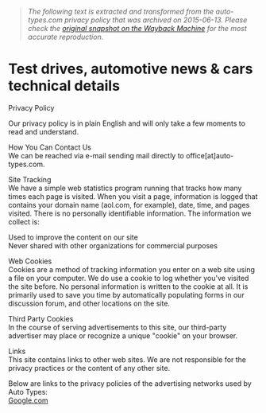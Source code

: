 > *The following text is extracted and transformed from the auto-types.com privacy policy that was archived on 2015-06-13. Please check the [original snapshot on the Wayback Machine](https://web.archive.org/web/20150613145618id_/http%3A//www.auto-types.com/en/privacy-policy) for the most accurate reproduction.*

# Test drives, automotive news & cars technical details

Privacy Policy

Our privacy policy is in plain English and will only take a few moments to read and understand.

How You Can Contact Us  
We can be reached via e-mail sending mail directly to office[at]auto-types.com.

Site Tracking  
We have a simple web statistics program running that tracks how many times each page is visited. When you visit a page, information is logged that contains your domain name (aol.com, for example), date, time, and pages visited. There is no personally identifiable information. The information we collect is:

Used to improve the content on our site  
Never shared with other organizations for commercial purposes

Web Cookies  
Cookies are a method of tracking information you enter on a web site using a file on your computer. We do use a cookie to log whether you've visited the site before. No personal information is written to the cookie at all. It is primarily used to save you time by automatically populating forms in our discussion forum, and other locations on the site.

Third Party Cookies  
In the course of serving advertisements to this site, our third-party advertiser may place or recognize a unique "cookie" on your browser.

Links  
This site contains links to other web sites. We are not responsible for the privacy practices or the content of any other site.

Below are links to the privacy policies of the advertising networks used by Auto Types:  
[Google.com](http://www.google.com/intl/en/privacy/)
